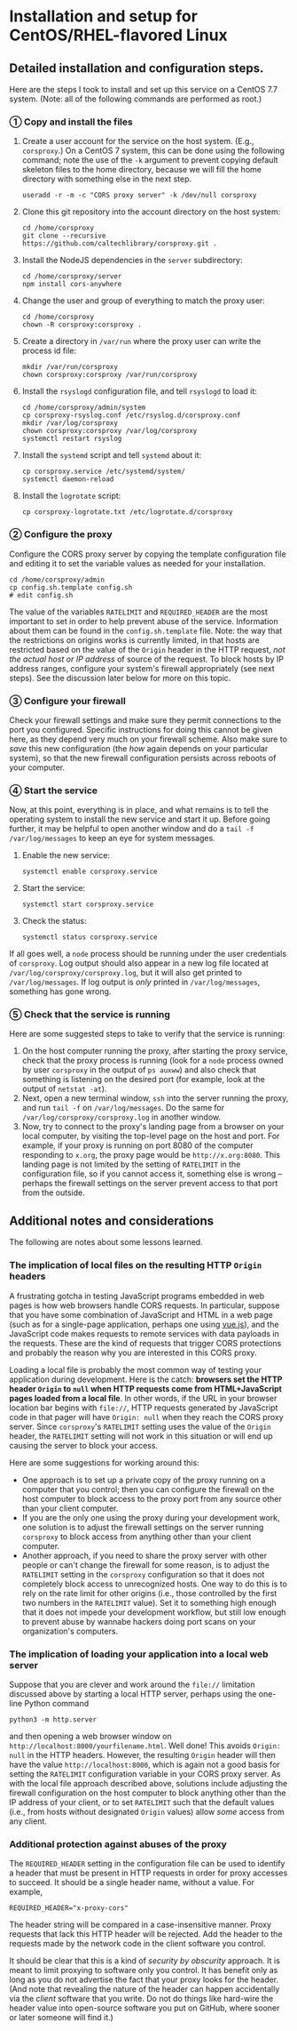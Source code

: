 Installation and setup for CentOS/RHEL-flavored Linux
=====================================================

## Detailed installation and configuration steps.

Here are the steps I took to install and set up this service on a CentOS 7.7 system.  (Note: all of the following commands are performed as root.)

### &#9312; Copy and install the files

1. Create a user account for the service on the host system.  (E.g., `corsproxy`.) On a CentOS 7 system, this can be done using the following command; note the use of the `-k` argument to prevent copying default skeleton files to the home directory, because we will fill the home directory with something else in the next step.

    ``` shell
    useradd -r -m -c "CORS proxy server" -k /dev/null corsproxy
    ```

2. Clone this git repository into the account directory on the host system:

    ``` shell
    cd /home/corsproxy
    git clone --recursive https://github.com/caltechlibrary/corsproxy.git .
    ```

3. Install the NodeJS dependencies in the `server` subdirectory:

    ``` shell
    cd /home/corsproxy/server
    npm install cors-anywhere
    ```

4. Change the user and group of everything to match the proxy user:

    ``` shell
    cd /home/corsproxy
    chown -R corsproxy:corsproxy .
    ```

5. Create a directory in `/var/run` where the proxy user can write the process id file:

    ``` shell
    mkdir /var/run/corsproxy
    chown corsproxy:corsproxy /var/run/corsproxy
    ```

6. Install the `rsyslogd` configuration file, and tell `rsyslogd` to load it:

    ``` shell
    cd /home/corsproxy/admin/system
    cp corsproxy-rsyslog.conf /etc/rsyslog.d/corsproxy.conf
    mkdir /var/log/corsproxy
    chown corsproxy:corsproxy /var/log/corsproxy
    systemctl restart rsyslog
    ```

7. Install the `systemd` script and tell `systemd` about it:

    ``` shell
    cp corsproxy.service /etc/systemd/system/
    systemctl daemon-reload
    ```

8. Install the `logrotate` script:

    ``` shell
    cp corsproxy-logrotate.txt /etc/logrotate.d/corsproxy
    ```


### &#9313; Configure the proxy

Configure the CORS proxy server by copying the template configuration file and editing it to set the variable values as needed for your installation.

   ``` shell
   cd /home/corsproxy/admin
   cp config.sh.template config.sh
   # edit config.sh
   ```

The value of the variables `RATELIMIT` and `REQUIRED_HEADER` are the most important to set in order to help prevent abuse of the service.  Information about them can be found in the `config.sh.template` file.  Note: the way that the restrictions on origins works is currently limited, in that hosts are restricted based on the value of the `Origin` header in the HTTP request, _not the actual host or IP address_ of source of the request.  To block hosts by IP address ranges, configure your system's firewall appropriately (see next steps).  See the discussion later below for more on this topic.


### &#9314; Configure your firewall

Check your firewall settings and make sure they permit connections to the port you configured.  Specific instructions for doing this cannot be given here, as they depend very much on your firewall scheme.  Also make sure to _save_ this new configuration (the _how_ again depends on your particular system), so that the new firewall configuration persists across reboots of your computer.


### &#9315; Start the service

Now, at this point, everything is in place, and what remains is to tell the operating system to install the new service and start it up.  Before going further, it may be helpful to open another window and do a `tail -f /var/log/messages` to keep an eye for system messages.

1. Enable the new service:

    ``` shell
    systemctl enable corsproxy.service
    ```

2. Start the service:

    ``` shell
    systemctl start corsproxy.service
    ```

3. Check the status:

    ``` shell
    systemctl status corsproxy.service
    ```

If all goes well, a `node` process should be running under the user credentials of `corsproxy`.  Log output should also appear in a new log file located at `/var/log/corsproxy/corsproxy.log`, but it will also get printed to `/var/log/messages`.  If log output is _only_ printed in `/var/log/messages`, something has gone wrong.


### &#9316; Check that the service is running

Here are some suggested steps to take to verify that the service is running:

1. On the host computer running the proxy, after starting the proxy service, check that the proxy process is running (look for a `node` process owned by user `corsproxy` in the output of `ps auxww`) and also check that something is listening on the desired port (for example, look at the output of `netstat -at`).
2. Next, open a new terminal window, `ssh` into the server running the proxy, and run `tail -f` on `/var/log/messages`.  Do the same for `/var/log/corsproxy/corsproxy.log` in another window.
3. Now, try to connect to the proxy's landing page from a browser on your local computer, by visiting the top-level page on the host and port.  For example, if your proxy is running on port 8080 of the computer responding to `x.org`, the proxy page would be `http://x.org:8080`.  This landing page is not limited by the setting of `RATELIMIT` in the configuration file, so if you cannot access it, something else is wrong &ndash; perhaps the firewall settings on the server prevent access to that port from the outside.


## Additional notes and considerations

The following are notes about some lessons learned.


### The implication of local files on the resulting HTTP `Origin` headers

A frustrating gotcha in testing JavaScript programs embedded in web pages is how web browsers handle CORS requests.  In particular, suppose that you have some combination of JavaScript and HTML in a web page (such as for a single-page application, perhaps one using [vue.js](https://vuejs.org)), and the JavaScript code makes requests to remote services with data payloads in the requests.  These are the kind of requests that trigger CORS protections and probably the reason why you are interested in this CORS proxy.

Loading a local file is probably the most common way of testing your application during development.  Here is the catch: **browsers set the HTTP header `Origin` to `null` when HTTP requests come from HTML+JavaScript pages loaded from a local file**.  In other words, if the URL in your browser location bar begins with `file://`, HTTP requests generated by JavaScript code in that pager will have `Origin: null` when they reach the CORS proxy server.  Since `corsproxy`'s `RATELIMIT` setting uses the value of the `Origin` header, the `RATELIMIT` setting will not work in this situation or will end up causing the server to block your access.

Here are some suggestions for working around this:

* One approach is to set up a private copy of the proxy running on a computer that you control; then you can configure the firewall on the host computer to block access to the proxy port from any source other than your client computer.
* If you are the only one using the proxy during your development work, one solution is to adjust the firewall settings on the server running `corsproxy` to block access from anything other than your client computer.
* Another approach, if you need to share the proxy server with other people or can't change the firewall for some reason, is to adjust the `RATELIMIT` setting in the `corsproxy` configuration so that it does not completely block access to unrecognized hosts.  One way to do this is to rely on the rate limit for other origins (i.e., those controlled by the first two numbers in the `RATELIMIT` value).  Set it to something high enough that it does not impede your development workflow, but still low enough to prevent abuse by wannabe hackers doing port scans on your organization's computers.


### The implication of loading your application into a local web server

Suppose that you are clever and work around the `file://` limitation discussed above by starting a local HTTP server, perhaps using the one-line Python command

``` shell
python3 -m http.server
```

and then opening a web browser window on `http://localhost:8000/yourfilename.html`.  Well done!  This avoids `Origin: null` in the HTTP headers.  However, the resulting `Origin` header will then have the value `http://localhost:8000`, which is again not a good basis for setting the `RATELIMIT` configuration variable in your CORS proxy server.  As with the local file approach described above, solutions include adjusting the firewall configuration on the host computer to block anything other than the IP address of your client, or to set `RATELIMIT` such that the default values (i.e., from hosts without designated `Origin` values) allow _some_ access from any client.


### Additional protection against abuses of the proxy

The `REQUIRED_HEADER` setting in the configuration file can be used to identify a header that must be present in HTTP requests in order for proxy accesses to succeed.  It should be a single header name, without a value.
For example,

``` shell
REQUIRED_HEADER="x-proxy-cors"
```

The header string will be compared in a case-insensitive manner.  Proxy requests that lack this HTTP header will be rejected.  Add the header to the requests made by the network code in the client software you control.

It should be clear that this is a kind of _security by obscurity_ approach. It is meant to limit proxying to software only you control.  It has benefit only as long as you do not advertise the fact that your proxy looks for the header. (And note that revealing the nature of the header can happen accidentally via the _client_ software that you write.  Do not do things like hard-wire the header value into open-source software you put on GitHub, where sooner or later someone will find it.)
